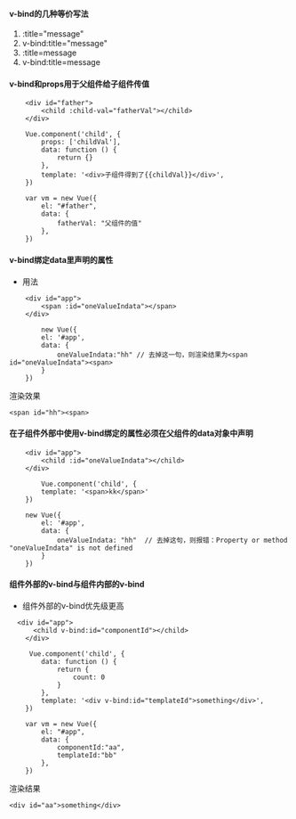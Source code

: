 #### v-bind的几种等价写法
1. :title="message"
2. v-bind:title="message"
3. :title=message
4. v-bind:title=message

#### v-bind和props用于父组件给子组件传值
```
    <div id="father">
        <child :child-val="fatherVal"></child>
    </div>

    Vue.component('child', {
        props: ['childVal'], 
        data: function () {
            return {}
        },
        template: '<div>子组件得到了{{childVal}}</div>',
    })

    var vm = new Vue({
        el: "#father",
        data: {
            fatherVal: "父组件的值" 
        },
    })
```
#### v-bind绑定data里声明的属性
* 用法
```
    <div id="app">
        <span :id="oneValueIndata"></span>
    </div>

        new Vue({
        el: '#app',
        data: {
            oneValueIndata:"hh" // 去掉这一句，则渲染结果为<span id="oneValueIndata"><span>
        }
    })
```
渲染效果
```
<span id="hh"><span>
```

#### 在子组件外部中使用v-bind绑定的属性必须在父组件的data对象中声明
```
    <div id="app">
        <child :id="oneValueIndata"></child>
    </div>

        Vue.component('child', {
        template: '<span>kk</span>'
    })

    new Vue({
        el: '#app',
        data: {
            oneValueIndata: "hh"  // 去掉这句，则报错：Property or method "oneValueIndata" is not defined
        }
    })
```

#### 组件外部的v-bind与组件内部的v-bind
* 组件外部的v-bind优先级更高
```
  <div id="app">
      <child v-bind:id="componentId"></child>
    </div>

     Vue.component('child', {
        data: function () {
            return {
                count: 0
            }
        },
        template: '<div v-bind:id="templateId">something</div>',
    })

    var vm = new Vue({
        el: "#app",
        data: {
            componentId:"aa",
            templateId:"bb"
        },
    })
```
渲染结果
```
<div id="aa">something</div>
```